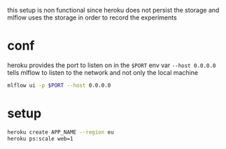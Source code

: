 
this setup is non functional since heroku does not persist the storage
and mlflow uses the storage in order to record the experiments

# conf

heroku provides the port to listen on in the `$PORT` env var
`--host 0.0.0.0` tells mlflow to listen to the network and not only the local machine

``` bash
mlflow ui -p $PORT --host 0.0.0.0
```

# setup

``` bash
heroku create APP_NAME --region eu
heroku ps:scale web=1
```
